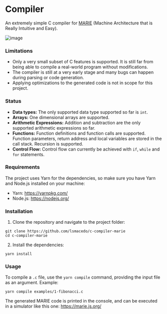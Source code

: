 # Compiler

An extremely simple C compiler for [MARIE](https://marie.js.org/book.pdf) (Machine Architecture that is Really Intuitive and Easy).

![image](https://github.com/lsmacedo/c-compiler-marie/assets/29143487/d7704e67-01ce-4929-bb2c-eecbe1154ae6)

### Limitations

- Only a very small subset of C features is supported. It is still far from being able to compile a real-world program without modifications.
- The compiler is still at a very early stage and many bugs can happen during parsing or code generation.
- Applying optimizations to the generated code is not in scope for this project.

### Status

- **Data types:** The only supported data type supported so far is `int`.
- **Arrays:** One dimensional arrays are supported.
- **Arithmetic Expressions:** Addition and subtraction are the only supported arithmetic expressions so far.
- **Functions:** Function definitions and function calls are supported. Function parameters, return address and local variables are stored in the call stack. Recursion is supported.
- **Control Flow:** Control flow can currently be achieved with `if`, `while` and `for` statements.

### Requirements

The project uses Yarn for the dependencies, so make sure you have Yarn and Node.js installed on your machine:

- Yarn: https://yarnpkg.com/
- Node.js: https://nodejs.org/

### Installation

1. Clone the repository and navigate to the project folder:

```shell
git clone https://github.com/lsmacedo/c-compiler-marie
cd c-compiler-marie
```

2. Install the dependencies:

```shell
yarn install
```

### Usage

To compile a `.c` file, use the `yarn compile` command, providing the input file as an argument. Example:

```shel
yarn compile examples/1-fibonacci.c
```

The generated MARIE code is printed in the console, and can be executed in a simulator like this one: https://marie.js.org/
